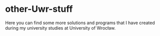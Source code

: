 # other-Uwr-stuff

Here you can find some more solutions and programs that I have created during my university studies at University of Wrocław.
